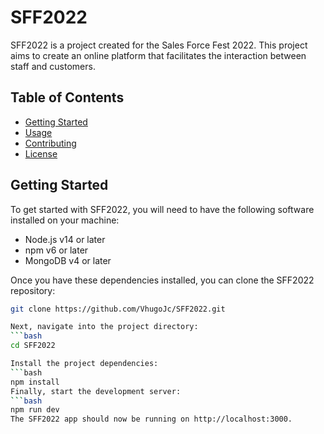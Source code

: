 # SFF2022

SFF2022 is a project created for the Sales Force Fest 2022. This project aims to create an online platform that facilitates the interaction between staff and customers.

## Table of Contents

- [Getting Started](#getting-started)
- [Usage](#usage)
- [Contributing](#contributing)
- [License](#license)

## Getting Started

To get started with SFF2022, you will need to have the following software installed on your machine:

- Node.js v14 or later
- npm v6 or later
- MongoDB v4 or later

Once you have these dependencies installed, you can clone the SFF2022 repository:

```bash
git clone https://github.com/VhugoJc/SFF2022.git

Next, navigate into the project directory:
```bash
cd SFF2022

Install the project dependencies:
```bash
npm install
Finally, start the development server:
```bash
npm run dev
The SFF2022 app should now be running on http://localhost:3000.
